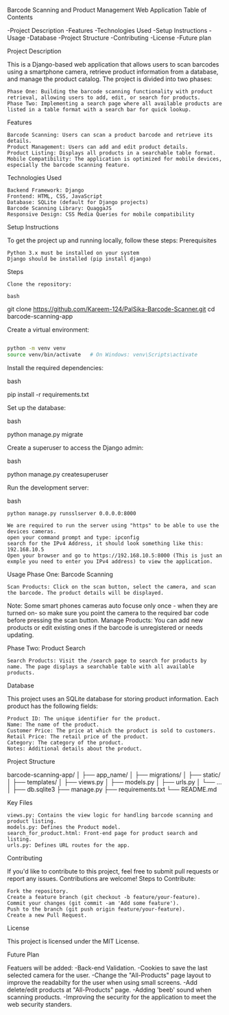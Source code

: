 Barcode Scanning and Product Management Web Application
Table of Contents

-Project Description
-Features
-Technologies Used
-Setup Instructions
-Usage
-Database
-Project Structure
-Contributing
-License
-Future plan

Project Description

This is a Django-based web application that allows users to scan barcodes using a smartphone camera, retrieve product information from a database, and manage the product catalog. The project is divided into two phases:

    Phase One: Building the barcode scanning functionality with product retrieval, allowing users to add, edit, or search for products.
    Phase Two: Implementing a search page where all available products are listed in a table format with a search bar for quick lookup.

Features

    Barcode Scanning: Users can scan a product barcode and retrieve its details.
    Product Management: Users can add and edit product details.
    Product Listing: Displays all products in a searchable table format.
    Mobile Compatibility: The application is optimized for mobile devices, especially the barcode scanning feature.

Technologies Used

    Backend Framework: Django
    Frontend: HTML, CSS, JavaScript
    Database: SQLite (default for Django projects)
    Barcode Scanning Library: QuaggaJS
    Responsive Design: CSS Media Queries for mobile compatibility

Setup Instructions

To get the project up and running locally, follow these steps:
Prerequisites

    Python 3.x must be installed on your system
    Django should be installed (pip install django)

Steps

    Clone the repository:

    bash

git clone https://github.com/Kareem-124/PalSika-Barcode-Scanner.git
cd barcode-scanning-app

Create a virtual environment:

```bash

python -m venv venv
source venv/bin/activate   # On Windows: venv\Scripts\activate
```
Install the required dependencies:

bash

pip install -r requirements.txt

Set up the database:

bash

python manage.py migrate

Create a superuser to access the Django admin:

bash

python manage.py createsuperuser

Run the development server:

bash

    python manage.py runsslserver 0.0.0.0:8000

    We are required to run the server using "https" to be able to use the devices cameras.
    open your command prompt and type: ipconfig
    search for the IPv4 Address, it should look something like this: 192.168.10.5
    Open your browser and go to https://192.168.10.5:8000 (This is just an exmple you need to enter you IPv4 address) to view the application.

Usage
Phase One: Barcode Scanning

    Scan Products: Click on the scan button, select the camera, and scan the barcode. The product details will be displayed.
Note: Some smart phones cameras auto focuse only once - when they are turned on- so make sure you point the camera to the required bar code before pressing the scan button. 
    Manage Products: You can add new products or edit existing ones if the barcode is unregistered or needs updating.

Phase Two: Product Search

    Search Products: Visit the /search page to search for products by name. The page displays a searchable table with all available products.

Database

This project uses an SQLite database for storing product information. Each product has the following fields:

    Product ID: The unique identifier for the product.
    Name: The name of the product.
    Customer Price: The price at which the product is sold to customers.
    Retail Price: The retail price of the product.
    Category: The category of the product.
    Notes: Additional details about the product.

Project Structure


barcode-scanning-app/
│
├── app_name/
│   ├── migrations/
│   ├── static/
│   ├── templates/
│   ├── views.py
│   ├── models.py
│   ├── urls.py
│   └── ...
│
├── db.sqlite3
├── manage.py
├── requirements.txt
└── README.md

Key Files

    views.py: Contains the view logic for handling barcode scanning and product listing.
    models.py: Defines the Product model.
    search_for_product.html: Front-end page for product search and listing.
    urls.py: Defines URL routes for the app.

Contributing

If you'd like to contribute to this project, feel free to submit pull requests or report any issues. Contributions are welcome!
Steps to Contribute:

    Fork the repository.
    Create a feature branch (git checkout -b feature/your-feature).
    Commit your changes (git commit -am 'Add some feature').
    Push to the branch (git push origin feature/your-feature).
    Create a new Pull Request.

License

This project is licensed under the MIT License.

Future Plan

Featuers will be added:
-Back-end Validation.
-Cookies to save the last selected camera for the user.
-Change the "All-Products" page layout to improve the readabilty for the user when using small screens.
-Add delete/edit products at "All-Products" page.
-Adding 'beeb' sound when scanning products.
-Improving the security for the application to meet the web security standers.

